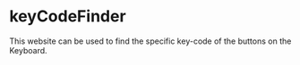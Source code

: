 # keyCodeFinder
This website can be used to find the specific key-code of the buttons on the Keyboard. 
